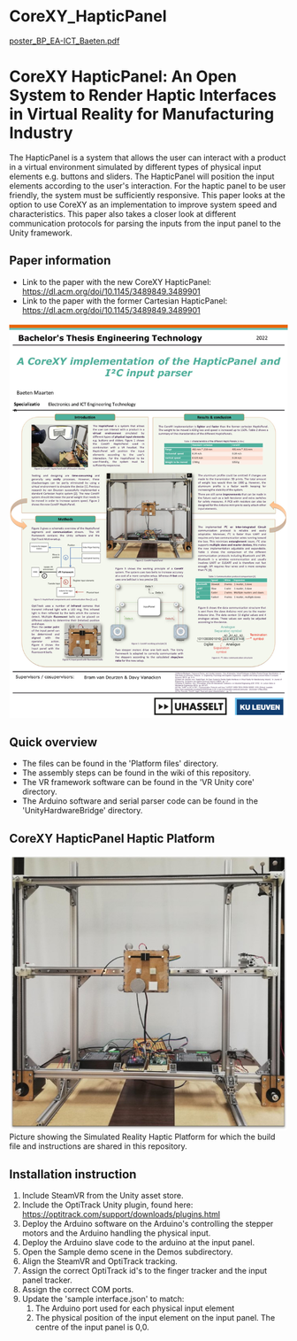 # CoreXY_HapticPanel
[poster_BP_EA-ICT_Baeten.pdf](https://github.com/maartenbaeten509/CoreXY_HapticPanel/files/8714601/poster_BP_EA-ICT_Baeten.pdf)

# CoreXY HapticPanel: An Open System to Render Haptic Interfaces in Virtual Reality for Manufacturing Industry
The HapticPanel is a system that allows the user can interact with a product in a virtual environment simulated by different types of physical input elements e.g. buttons and sliders. The HapticPanel will position the input elements according to the user's interaction. For the haptic panel to be user friendly, the system must be sufficiently responsive. This paper looks at the option to use CoreXY as an implementation to improve system speed and characteristics. This paper also takes a closer look at different communication protocols for parsing the inputs from the input panel to the Unity framework.

## Paper information
* Link to the paper with the new CoreXY HapticPanel: https://dl.acm.org/doi/10.1145/3489849.3489901
* Link to the paper with the former Cartesian HapticPanel: https://dl.acm.org/doi/10.1145/3489849.3489901

![HapticPanel Poster](https://github.com/maartenbaeten509/CoreXY_HapticPanel/blob/main/Images/PosterCoreXY.jpg)

## Quick overview
* The files can be found in the 'Platform files' directory.
* The assembly steps can be found in the wiki of this repository.
* The VR framework software can be found in the 'VR Unity core' directory.
* The Arduino software and serial parser code can be found in the 'UnityHardwareBridge' directory.

## CoreXY HapticPanel Haptic Platform
![HapticPanel Platform](https://github.com/maartenbaeten509/CoreXY_HapticPanel/blob/main/Images/CoreXY_HapticPanel.jpg)
Picture showing the Simulated Reality Haptic Platform for which the build file and instructions are shared in this repository.


## Installation instruction
1. Include SteamVR from the Unity asset store.
2. Include the OptiTrack Unity plugin, found here: https://optitrack.com/support/downloads/plugins.html
3. Deploy the Arduino software on the Arduino's controlling the stepper motors and the Arduino handling the physical input.
4. Deploy the Arduino slave code to the arduino at the input panel.
5. Open the Sample demo scene in the Demos subdirectory.
6. Align the SteamVR and OptiTrack tracking.
7. Assign the correct OptiTrack id's to the finger tracker and the input panel tracker.
8. Assign the correct COM ports.
9. Update the 'sample interface.json' to match:
	1. The Arduino port used for each physical input element
	2. The physical position of the input element on the input panel. The centre of the input panel is 0,0. 


